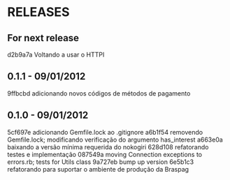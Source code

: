 # RELEASES

## For next release

d2b9a7a Voltando a usar o HTTPI

## 0.1.1 - 09/01/2012

9ffbcbd adicionando novos códigos de métodos de pagamento


## 0.1.0 - 09/01/2012

5cf697e adicionando Gemfile.lock ao .gitignore
a6b1f54 removendo Gemfile.lock; modificando verificação do argumento has_interest
a663e0a baixando a versão mínima requerida do nokogiri
628d108 refatorando testes e implementação
087549a moving Connection exceptions to errors.rb; tests for Utils class
9a727eb bump up version
6e5b1c3 refatorando para suportar o ambiente de produção da Braspag